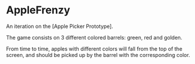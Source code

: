 # AppleFrenzy

An iteration on the [Apple Picker Prototype]. 

The game consists on 3 different colored barrels: green, red and golden.

From time to time, apples with different colors will fall from the top of the screen, and should be picked up by the barrel with the corresponding color.
